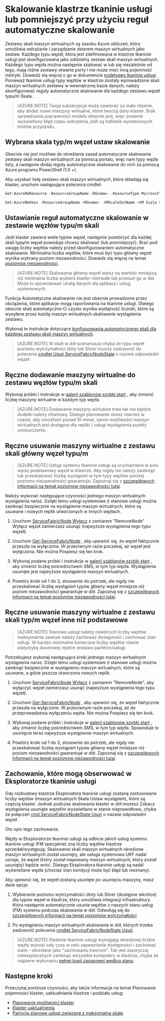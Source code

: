 <properties
   pageTitle="Skalowanie klastrze tkaninie usługi lub pomniejszyć | Microsoft Azure"
   description="Skalowanie klastrze tkaninie usługi lub pomniejszyć zgodnie z żądanie, ustawiając automatyczne skalowanie reguły dla każdego zestawu węzeł typu/m Skala. Dodawanie lub usuwanie węzły do klastrów tkaninie usługi"
   services="service-fabric"
   documentationCenter=".net"
   authors="ChackDan"
   manager="timlt"
   editor=""/>

<tags
   ms.service="service-fabric"
   ms.devlang="dotnet"
   ms.topic="article"
   ms.tgt_pltfrm="na"
   ms.workload="na"
   ms.date="09/09/2016"
   ms.author="chackdan"/>


# <a name="scale-a-service-fabric-cluster-in-or-out-using-auto-scale-rules"></a>Skalowanie klastrze tkaninie usługi lub pomniejszyć przy użyciu reguł automatyczne skalowanie

Zestawy skali maszyn wirtualnych są zasobu Azure obliczeń, który umożliwia wdrażanie i zarządzanie zbiorem maszyn wirtualnych jako zestaw. Każdego typu węzeł, która jest zdefiniowana w klastrze tkaninie usługi jest skonfigurowana jako oddzielny zestaw skali maszyn wirtualnych. Każdego typu węzła można następnie skalować w lub się niezależnie od tego, mają różne zestawy otwarte porty i nie może mieć inną pojemność metryki. Dowiedz się więcej o go w dokumencie [nodetypes tkaninie usługi](service-fabric-cluster-nodetypes.md) . Ponieważ tkaninie usługi typy węzłów w klastrze zostały wprowadzone skali maszyn wirtualnych zestawy w wewnętrznej bazie danych, należy skonfigurować reguły automatyczne skalowanie dla każdego zestawu węzeł typu/m Skala.

>[AZURE.NOTE] Twoja subskrypcja może zawierać za mało rdzenie, aby dodać nowe maszyny wirtualne, które tworzą dany klaster. Brak sprawdzania poprawności modelu obecnie jest, więc zostanie wyświetlony błąd czasu wdrożenia, jeśli są trafienie wymienionych limitów przydziału.

## <a name="choose-the-node-typevm-scale-set-to-scale"></a>Wybrana skala typ/m węzeł ustaw skalowanie

Obecnie nie jest możliwe do określania zasad automatyczne skalowanie zestawy skali maszyn wirtualnych za pomocą portalu, więc nam typy węzła listy, a następnie dodaj reguły automatyczne skalowanie do nich za pomocą Azure programu PowerShell (1.0 +).

Aby uzyskać listę zestawu skali maszyn wirtualnych, które składają się klaster, uruchom następujące polecenia cmdlet:

```powershell
Get-AzureRmResource -ResourceGroupName <RGname> -ResourceType Microsoft.Compute/VirtualMachineScaleSets

Get-AzureRmVmss -ResourceGroupName <RGname> -VMScaleSetName <VM Scale Set name>
```

## <a name="set-auto-scale-rules-for-the-node-typevm-scale-set"></a>Ustawianie reguł automatyczne skalowanie w zestawie węzłów typu/m skali

Jeśli klaster zawiera wiele typów węzeł, następnie powtórzyć dla każdej skali typy/m węzeł powoduje chcesz skalować (lub pomniejszyć). Brać pod uwagę liczby węzłów należy przed skonfigurowaniem automatyczne skalowanie. Minimalna liczba węzłów, które musi być typu główny węzeł wynika wybrany poziom niezawodności. Dowiedz się więcej na temat [poziomów niezawodności](service-fabric-cluster-capacity.md).

>[AZURE.NOTE]  Skalowania główny węzeł wpisz na wartość mniejszą niż minimalna liczba wybierz klaster nietrwałe lub przesuń go w dół. Może to spowodować utratę danych dla aplikacji i usług systemowych.

Funkcja Automatyczne skalowanie nie jest obecnie prowadzone przez obciążenia, które aplikacje mogą raportowania na tkaninie usługi. Dlatego obecnie skali automatyczne Ci czysto wynika wydajność liczniki, które są wysyłane przez każdą maszyn wirtualnych skalowanie wystąpienia zestawu.  

Wykonaj te instrukcje dotyczące [konfigurowania automatycznego skali dla każdego zestawu skali maszyn wirtualnych](../virtual-machine-scale-sets/virtual-machine-scale-sets-autoscale-overview.md).

>[AZURE.NOTE] W skali w dół scenariusza chyba że typu węzeł poziomu wytrzymałości złoty lub Silver musisz zadzwonić do polecenia [cmdlet Usuń ServiceFabricNodeState](https://msdn.microsoft.com/library/azure/mt125993.aspx) o nazwie odpowiedni węzeł.

## <a name="manually-add-vms-to-a-node-typevm-scale-set"></a>Ręczne dodawanie maszyny wirtualne do zestawu węzłów typu/m skali

Wykonaj próbki i instrukcje w [galerii szablonów szybki start](https://github.com/Azure/azure-quickstart-templates/tree/master/201-vmss-scale-existing) , aby zmienić liczbę maszyny wirtualne w każdym typ węzła. 

>[AZURE.NOTE] Dodawanie maszyny wirtualne trwa tak nie będzie dodatki należy chwilową. Dlatego planowanie stoisz również w czasie, aby umożliwić ponad 10 minut, zanim możliwości maszyn wirtualnych jest dostępna dla repliki / usługi wystąpienia punkty umieszczenie.

## <a name="manually-remove-vms-from-the-primary-node-typevm-scale-set"></a>Ręczne usuwanie maszyny wirtualne z zestawu skali główny węzeł typu/m

>[AZURE.NOTE] Usługi systemu tkaninie usługi są uruchamiane w polu wpisz podstawowy węzeł w klastrze. Aby nigdy nie należy zamknąć lub przeskalować liczbę wystąpień w tym typy węzłów poniżej poziomu niezawodności gwarantuje. Zapoznaj się z [szczegółowych informacji na temat poziomów niezawodności tutaj](service-fabric-cluster-capacity.md). 

Należy wykonać następujące czynności jednego maszyn wirtualnych wystąpienia naraz. Dzięki temu usługi systemowe (i stanowe usług) można zamknąć bezpiecznie na wystąpienie maszyn wirtualnych, które są usuwane i nowych replik utworzonych w innych węzłach.

1. Uruchom [ServiceFabricNode Wyłącz](https://msdn.microsoft.com/library/mt125852.aspx) z zamiarem "RemoveNode" Wyłącz węzeł zamierzasz usunąć (najwyższe wystąpienia tego typu węzeł).

2. Uruchom [Get-ServiceFabricNode](https://msdn.microsoft.com/library/mt125856.aspx) , aby upewnić się, że węzeł faktycznie przeszła na wyłączone. W przeciwnym razie poczekaj, aż węzeł jest wyłączona. Nie można Pospiesz się ten krok.

2. Wykonaj podane próbki i instrukcje w [galerii szablonów szybki start](https://github.com/Azure/azure-quickstart-templates/tree/master/201-vmss-scale-existing) , aby zmienić liczbę pośrednictwem SMS, w tym typ węzła. Wystąpienia usunięte jest najwyższe wystąpienie maszyn wirtualnych. 

3. Powtórz kroki od 1 do 3, stosownie do potrzeb, ale nigdy nie przeskalować liczbę wystąpień typów główny węzeł mniejsze niż poziom niezawodności gwarantuje w dół. Zapoznaj się z [szczegółowych informacji na temat poziomów niezawodności tutaj](service-fabric-cluster-capacity.md). 

## <a name="manually-remove-vms-from-the-non-primary-node-typevm-scale-set"></a>Ręczne usuwanie maszyny wirtualne z zestawu skali typ/m węzeł inne niż podstawowe

>[AZURE.NOTE] Stanowe usługi należy niektórych liczby węzłów maksymalnie zawsze należy zachować dostępność i zachować stan usługi. W bardzo minimalne konieczne liczby węzłów równe statystykę docelowej replice zestawu partition/usługi. 

Potrzebujesz wykonaj następujące kroki jednego maszyn wirtualnych wystąpienia naraz. Dzięki temu usługi systemowe (i stanowe usług) można zamknąć bezpiecznie w wystąpieniu maszyn wirtualnych, które są usuwane, a gdzie jeszcze utworzona nowych replik.

1. Uruchom [ServiceFabricNode Wyłącz](https://msdn.microsoft.com/library/mt125852.aspx) z zamiarem "RemoveNode", aby wyłączyć węzeł zamierzasz usunąć (najwyższe wystąpienia tego typu węzeł).

2. Uruchom [Get-ServiceFabricNode](https://msdn.microsoft.com/library/mt125856.aspx) , aby upewnić się, że węzeł faktycznie przeszła na wyłączone. W przeciwnym razie poczekaj, aż do przeprowadzenia wyłączeniu węzła. Nie można Pospiesz się ten krok.

2. Wykonaj podane próbki i instrukcje w [galerii szablonów szybki start](https://github.com/Azure/azure-quickstart-templates/tree/master/201-vmss-scale-existing) , aby zmienić liczbę pośrednictwem SMS, w tym typ węzła. Spowoduje to usunięcie teraz najwyższe wystąpienie maszyn wirtualnych. 

3. Powtórz kroki od 1 do 3, stosownie do potrzeb, ale nigdy nie przeskalować liczbę wystąpień typów główny węzeł mniejsze niż poziom niezawodności gwarantuje w dół. Zapoznaj się z [szczegółowych informacji na temat poziomów niezawodności tutaj](service-fabric-cluster-capacity.md).

## <a name="behaviors-you-may-observe-in-service-fabric-explorer"></a>Zachowanie, które mogą obserwować w Eksploratorze tkaninie usługi

Gdy rozbudowy klastrze Eksploratora tkaninie usługi zostaną zastosowane liczby węzłów (maszyn wirtualnych Skala Ustaw wystąpień), które są częścią klaster.  Jednak podczas skalowania klaster w dół możesz Zobacz wystąpienia usunięte węzeł/m wyświetlane w stanie nieprawidłowe, chyba że połączeń [cmd ServiceFabricNodeState Usuń](https://msdn.microsoft.com/library/mt125993.aspx) o nazwie odpowiedni węzeł.   

Oto opis tego zachowania.

Węzły w Eksploratorze tkaninie usługi są odbicie jakich usług systemu tkaninie usługi (FM specjalnie) zna liczby węzłów klastrze sprzedał/występują. Skalowanie skali maszyn wirtualnych określone maszyn wirtualnych został usunięty, ale usługa systemowa UKF nadal uznaje, że węzeł (który został mapowany maszyn wirtualnych, który został usunięty) będzie wróć. Dlatego Eksploratora tkaninie usługi są nadal wyświetlane węzła (chociaż stan kondycji może być błąd lub nieznany).

Aby upewnić się, że węzeł zostaną usunięte po usunięciu maszyny, masz dwie opcje:

1) Wybieranie poziomu wytrzymałości złoty lub Silver (dostępne wkrótce) dla typów węzeł w klastrze, który umożliwia integracji infrastruktury. Która następnie automatycznie usunie węzłów z naszych stanu usług (FM) systemu podczas skalowania w dół.
Odwołują się do [szczegółowych informacji na temat poziomów wytrzymałości](service-fabric-cluster-capacity.md)

2) Po wystąpieniu maszyn wirtualnych skalowania w dół, których trzeba zadzwonić polecenia [cmdlet ServiceFabricNodeState Usuń](https://msdn.microsoft.com/library/mt125993.aspx).

>[AZURE.NOTE] Klastrów tkaninie usługi wymagają określonej liczbie węzły wynosi cały czas w celu zapewnienia dostępności i zachować state - określane jako "zachowaniu kworum". Tak jest zazwyczaj niebezpiecznych zamknąć wszystkie komputery w klastrze, chyba że najpierw wykonaniu [pełnej kopii zapasowej według stanu](service-fabric-reliable-services-backup-restore.md).

## <a name="next-steps"></a>Następne kroki
Przeczytaj poniższe czynności, aby także informacje na temat Planowanie pojemności klaster, uaktualniania klastrze i podziału usług:

- [Planowanie możliwości klaster](service-fabric-cluster-capacity.md)
- [Klaster uaktualnienia](service-fabric-cluster-upgrade.md)
- [Partycją stanowe usługi związane z maksymalną skalę](service-fabric-concepts-partitioning.md)

<!--Image references-->
[BrowseServiceFabricClusterResource]: ./media/service-fabric-cluster-scale-up-down/BrowseServiceFabricClusterResource.png
[ClusterResources]: ./media/service-fabric-cluster-scale-up-down/ClusterResources.png
